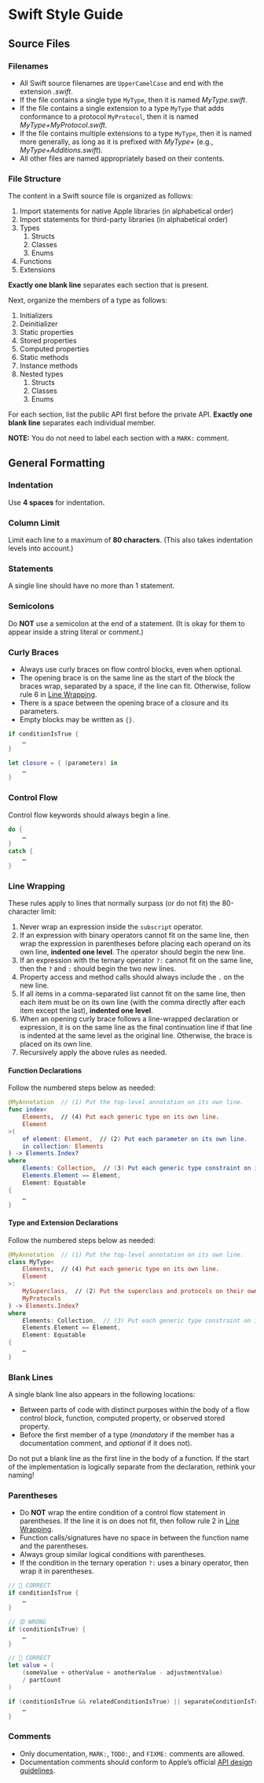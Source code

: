 Swift Style Guide
=================

Source Files
------------

### Filenames

  * All Swift source filenames are `UpperCamelCase` and end with the extension
    *.swift*.
  * If the file contains a single type `MyType`, then it is named
    *MyType.swift*.
  * If the file contains a single extension to a type `MyType` that adds
    conformance to a protocol `MyProtocol`, then it is named
    *MyType+MyProtocol.swift*.
  * If the file contains multiple extensions to a type `MyType`, then it is
    named more generally, as long as it is prefixed with *MyType+*
    (e.g., *MyType+Additions.swift*).
  * All other files are named appropriately based on their contents.

### File Structure

The content in a Swift source file is organized as follows:

  1. Import statements for native Apple libraries (in alphabetical order)
  2. Import statements for third-party libraries (in alphabetical order)
  3. Types
      1. Structs
      2. Classes
      3. Enums
  4. Functions
  5. Extensions

**Exactly one blank line** separates each section that is present.

Next, organize the members of a type as follows:

  1. Initializers
  2. Deinitializer
  3. Static properties
  4. Stored properties
  5. Computed properties
  6. Static methods
  7. Instance methods
  8. Nested types
      1. Structs
      2. Classes
      3. Enums

For each section, list the public API first before the private API.
**Exactly one blank line** separates each individual member.

**NOTE:** You do not need to label each section with a `MARK:` comment.

General Formatting
------------------

### Indentation

Use **4 spaces** for indentation.

### Column Limit

Limit each line to a maximum of **80 characters**. (This also takes indentation
levels into account.)

### Statements

A single line should have no more than 1 statement.

### Semicolons

Do **NOT** use a semicolon at the end of a statement. (It is okay for them to
appear inside a string literal or comment.)

### Curly Braces

  * Always use curly braces on flow control blocks, even when optional.
  * The opening brace is on the same line as the start of the block the braces
    wrap, separated by a space, if the line can fit. Otherwise, follow rule 6 in
    [Line Wrapping](#line-wrapping).
  * There is a space between the opening brace of a closure and its parameters.
  * Empty blocks may be written as `{}`.

```swift
if conditionIsTrue {
    …
}

let closure = { (parameters) in
    …
}
```

### Control Flow

Control flow keywords should always begin a line.

```swift
do {
    …
}
catch {
    …
}
```

### Line Wrapping

These rules apply to lines that normally surpass (or do not fit) the
80-character limit:

  1. Never wrap an expression inside the `subscript` operator.
  2. If an expression with binary operators cannot fit on the same line, then
     wrap the expression in parentheses before placing each operand on its own
     line, **indented one level**. The operator should begin the new line.
  3. If an expression with the ternary operator `?:` cannot fit on the same
     line, then the `?` and `:` should begin the two new lines.
  4. Property access and method calls should always include the `.` on the new
     line.
  5. If all items in a comma-separated list cannot fit on the same line, then
     each item must be on its own line (with the comma directly after each item
     except the last), **indented one level**.
  6. When an opening curly brace follows a line-wrapped declaration or
     expression, it is on the same line as the final continuation line if that
     line is indented at the same level as the original line. Otherwise, the
     brace is placed on its own line.
  7. Recursively apply the above rules as needed.

#### Function Declarations

Follow the numbered steps below as needed:

```swift
@MyAnnotation  // (1) Put the top-level annotation on its own line.
func index<
    Elements,  // (4) Put each generic type on its own line.
    Element
>(
    of element: Element,  // (2) Put each parameter on its own line.
    in collection: Elements
) -> Elements.Index?
where
    Elements: Collection,  // (3) Put each generic type constraint on its own line.
    Elements.Element == Element,
    Element: Equatable
{
    …
}
```

#### Type and Extension Declarations

Follow the numbered steps below as needed:

```swift
@MyAnnotation  // (1) Put the top-level annotation on its own line.
class MyType<
    Elements,  // (4) Put each generic type on its own line.
    Element
>:
    MySuperclass,  // (2) Put the superclass and protocols on their own lines.
    MyProtocols
) -> Elements.Index?
where
    Elements: Collection,  // (3) Put each generic type constraint on its own line.
    Elements.Element == Element,
    Element: Equatable
{
    …
}
```

### Blank Lines

A single blank line also appears in the following locations:

  * Between parts of code with distinct purposes within the body of a flow
    control block, function, computed property, or observed stored property.
  * Before the first member of a type (*mandatory* if the member has a
    documentation comment, and *optional* if it does not).

Do not put a blank line as the first line in the body of a function. If the
start of the implementation is logically separate from the declaration, rethink
your naming!

### Parentheses

  * Do **NOT** wrap the entire condition of a control flow statement in
    parentheses. If the line it is on does not fit, then follow rule 2 in
    [Line Wrapping](#line-wrapping).
  * Function calls/signatures have no space in between the function name and the
    parentheses.
  * Always group similar logical conditions with parentheses.
  * If the condition in the ternary operation `?:` uses a binary operator, then
    wrap it in parentheses.

```swift
// 🙂 CORRECT
if conditionIsTrue {
    …
}

// 😡 WRONG
if (conditionIsTrue) {
    …
}

// 🙂 CORRECT
let value = (
    (someValue + otherValue + anotherValue - adjustmentValue)
    / partCount
)

if (conditionIsTrue && relatedConditionIsTrue) || separateConditionIsTrue {
    …
}
```

### Comments

  * Only documentation, `MARK:`, `TODO:`, and `FIXME:` comments are allowed.
  * Documentation comments should conform to Apple’s official
    [API design guidelines](https://swift.org/documentation/api-design-guidelines).
